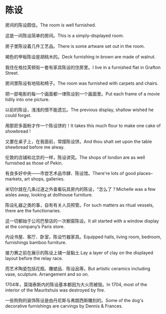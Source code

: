 # 陈设

<p><span class="chinese">房间的陈设颇佳。</span><span class="english">The room is well furnished.</span></p>

<p><span class="chinese">这是一间陈设简单的房间。</span><span class="english">This is a simply-displayed room.</span></p>

<p><span class="chinese">房子里陈设着几件工艺品。</span><span class="english">There is some artware set out in the room.</span></p>

<p><span class="chinese">褐色的甲板陈设是胡桃木的。</span><span class="english">Deck furnishing in brown are made of walnut.</span></p>

<p><span class="chinese">我住在格拉芙顿街一套有家具陈设的住房里。</span><span class="english">I live in a furnished flat in Grafton Street.</span></p>

<p><span class="chinese">房间里陈设有地毯和椅子。</span><span class="english">The room was furnished with carpets and chairs.</span></p>

<p><span class="chinese">把一部电影的每一个画面都一律陈设到一个画面里。</span><span class="english">Put each frame of a movie tidily into one picture.</span></p>

<p><span class="chinese">以前的陈设，浅浅的恨不能遗忘。</span><span class="english">The previous display, shallow wished he could forget.</span></p>

<p><span class="chinese">用那麽多面粉才作一个陈设饼的！</span><span class="english">It takes this much flour to make one cake of showbread !</span></p>

<p><span class="chinese">又要在桌子上，在我面前，常摆陈设饼。</span><span class="english">And thou shalt set upon the table shewbread before me alway.</span></p>

<p><span class="chinese">伦敦的店铺和北京的一样，陈设讲究。</span><span class="english">The shops of london are as well furnished as those of Pekin.</span></p>

<p><span class="chinese">有良多好中央——市尝艺术品市肆、陈设馆。</span><span class="english">There're lots of good places– markets, art shops, galleries.</span></p>

<p><span class="chinese">米切尔就在几条过道之外查看玩具房内的陈设，“怎么了？</span><span class="english">Michelle was a few aisles away, looking at dollhouse furniture.</span></p>

<p><span class="chinese">陈设礼器之类的事，自有有关人员照管。</span><span class="english">For such matters as ritual vessels, there are the functionaries.</span></p>

<p><span class="chinese">这一切都始于公司巴黎店的一次橱窗陈设。</span><span class="english">It all started with a window display at the company’s Paris store.</span></p>

<p><span class="chinese">内设书屋、客厅、卧室，陈设竹器家具。</span><span class="english">Equipped halls, living room, bedroom, furnishings bamboo furniture.</span></p>

<p><span class="chinese">接力赛之前在展示的陈设上铺一层黏土.</span><span class="english">Lay a layer of clay on the  displayed layout before the  relay  race.</span></p>

<p><span class="chinese">而艺术陶瓷包括花瓶、雕塑品．陈设品等。</span><span class="english">But artistic ceramics including vase, sculpture. Arrangement and so on.</span></p>

<p><span class="chinese">1704年，莫瑞泰斯内的陈设基本都因为大火而被毁。</span><span class="english">In 1704, most of the interior of the Mauritshuis was destroyed by fire.</span></p>

<p><span class="chinese">一些狗狗的装饰陈设是由丹尼斯与弗朗西斯雕刻的。</span><span class="english">Some of the dog's decorative furnishings are carvings by Dennis & Frances.</span></p>

